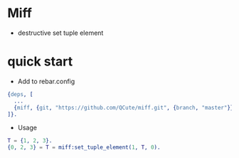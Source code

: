 # Miff
* destructive set tuple element

# quick start
* Add to rebar.config
```erlang
{deps, [
  ...
  {miff, {git, "https://github.com/QCute/miff.git", {branch, "master"}}}
]}.
```

* Usage 
```erlang
T = {1, 2, 3}.
{0, 2, 3} = T = miff:set_tuple_element(1, T, 0).
```
